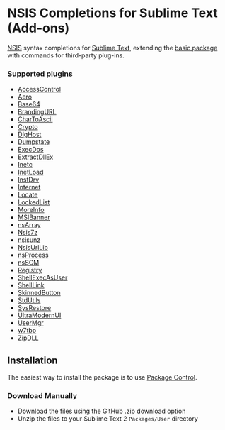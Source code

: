 # NSIS Completions for Sublime Text (Add-ons)

[NSIS](http://nsis.sourceforge.net) syntax completions for [Sublime Text](http://www.sublimetext.com/), extending the [basic package](https://github.com/idleberg/NSIS-Sublime-Text) with commands for third-party plug-ins.

### Supported plugins
* [AccessControl](http://nsis.sourceforge.net/AccessControl_plug-in)
* [Aero](http://nsis.sourceforge.net/Aero_plug-in)
* [Base64](http://nsis.sourceforge.net/Base64)
* [BrandingURL](http://nsis.sourceforge.net/BrandingURL_plug-in)
* [CharToAscii](http://nsis.sourceforge.net/CharToASCII)
* [Crypto](http://nsis.sourceforge.net/Crypto_plug-in)
* [DlgHost](http://nsis.sourceforge.net/DlgHost_plug-in)
* [Dumpstate](http://nsis.sourceforge.net/DumpState_plug-in)
* [ExecDos](http://nsis.sourceforge.net/ExecDos_plug-in)
* [ExtractDllEx](http://nsis.sourceforge.net/ExtractDLLEx_plug-in)
* [Inetc](http://nsis.sourceforge.net/Inetc_plug-in)
* [InetLoad](http://nsis.sourceforge.net/InetLoad_plug-in)
* [InstDrv](http://nsis.sourceforge.net/InstDrv_plug-in)
* [Internet](http://nsis.sourceforge.net/Internet_plug-in)
* [Locate](http://nsis.sourceforge.net/Locate_plugin)
* [LockedList](http://nsis.sourceforge.net/LockedList_plug-in)
* [MoreInfo](http://nsis.sourceforge.net/MoreInfo_plug-in)
* [MSIBanner](http://nsis.sourceforge.net/MSIBanner_plug-in)
* [nsArray](http://nsis.sourceforge.net/Arrays_in_NSIS)
* [Nsis7z](http://nsis.sourceforge.net/Nsis7z_plug-in)
* [nsisunz](http://nsis.sourceforge.net/Nsisunz_plug-in)
* [NsisUrlLib](http://nsis.sourceforge.net/NsisUrlLib_plug-in)
* [nsProcess](http://nsis.sourceforge.net/NsProcess_plugin)
* [nsSCM](http://nsis.sourceforge.net/NsSCM_plug-in)
* [Registry](http://nsis.sourceforge.net/Registry_plug-in)
* [ShellExecAsUser](http://nsis.sourceforge.net/ShellExecAsUser_plug-in)
* [ShellLink](http://nsis.sourceforge.net/ShellLink_plug-in)
* [SkinnedButton](http://nsis.sourceforge.net/SkinnedButton_plug-in)
* [StdUtils](http://nsis.sourceforge.net/StdUtils_plug-in)
* [SysRestore](http://nsis.sourceforge.net/SysRestore_plug-in)
* [UltraModernUI](http://nsis.sourceforge.net/UltraModernUI)
* [UserMgr](http://nsis.sourceforge.net/UserMgr_plug-in)
* [w7tbp](http://nsis.sourceforge.net/TaskbarProgress_plug-in)
* [ZipDLL](http://nsis.sourceforge.net/ZipDLL_plug-in)

## Installation

The easiest way to install the package is to use [Package Control](http://wbond.net/sublime_packages/package_control).

### Download Manually

* Download the files using the GitHub .zip download option
* Unzip the files to your Sublime Text 2 `Packages/User` directory